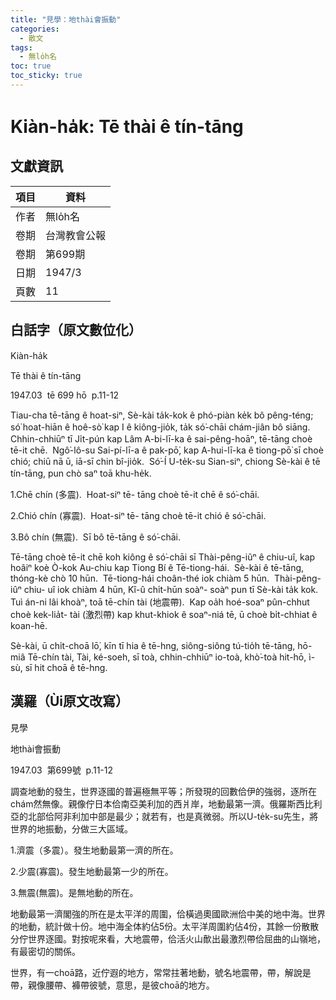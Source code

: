 ```yaml
---
title: "見學：地thài會振動"
categories:
  - 散文
tags:
  - 無lo̍h名
toc: true
toc_sticky: true
---
```


# Kiàn-ha̍k: Tē thài ê tín-tāng

## 文獻資訊

| 項目 | 資料 |
|---|---|
| 作者 | 無lo̍h名 |
| 卷期 | 台灣教會公報 |
| 卷期 | 第699期 |
| 日期 | 1947/3 |
| 頁數 | 11 |

## 白話字（原文數位化）

Kiàn-ha̍k

Tē thài ê tín-tāng

1947.03  tē 699 hō  p.11-12

Tiau-cha tē-tāng ê hoat-siⁿ, Sè-kài ta̍k-kok ê phó-piàn ke̍k bô pêng-téng; só͘ hoat-hiān ê hoê-sò͘ kap I ê kiông-jio̍k, ta̍k só͘-chāi chám-jiân bô siāng.   Chhin-chhiūⁿ tī Ji̍t-pún kap Lâm A-bi-lī-ka ê sai-pêng-hoāⁿ, tē-tāng choè tē-it chē.  Ngô͘-lô-su Sai-pí-lī-a ê pak-pō͘, kap A-hui-lī-ka ê tiong-pō͘ sī choè chió; chiū nā ū, iā-sī chin bî-jio̍k.  Só͘-Í U-te̍k-su Sian-siⁿ, chiong Sè-kài ê tē tín-tāng, pun chò saⁿ toā khu-he̍k.

1.Chē chín (多震).  Hoat-siⁿ tē- tāng choè tē-it chē ê só͘-chāi.

2.Chió chín (寡震).  Hoat-siⁿ tē- tāng choè tē-it chió ê só͘-chāi.

3.Bô chín (無震).  Sī bô tē-tāng ê só͘-chāi.

Tē-tāng choè tē-it chē koh kiông ê só͘-chāi sī Thài-pêng-iûⁿ ê chiu-uî, kap hoâiⁿ koè Ò-kok Au-chiu kap Tiong Bí ê Tē-tiong-hái.  Sè-kài ê tē-tāng, thóng-kè chò 10 hūn.  Tē-tiong-hái choân-thé iok chiàm 5 hūn.  Thài-pêng-iûⁿ chiu- uî iok chiàm 4 hūn, Kî-û chi̍t-hūn soàⁿ- soàⁿ pun tī Sè-kài ta̍k kok.  Tuì án-ni lâi khoàⁿ, toā tē-chín tài (地震帶).  Kap oa̍h hoé-soaⁿ pûn-chhut choè kek-lia̍t- tài (激烈帶) kap khut-khiok ê soaⁿ-niá tē, ū choè bi̍t-chhiat ê koan-hē.

Sè-kài, ū chi̍t-choā lō͘, kīn tī hia ê tē-hng, siông-siông tú-tio̍h tē-tāng, hō-miâ Tē-chín tài, Tài, ké-soeh, sī toà, chhin-chhiūⁿ io-toà, khò͘-toà hit-hō, ì-sù, sī hit choā ê tē-hng.

## 漢羅（Ùi原文改寫）

見學

地thài會振動

1947.03  第699號  p.11-12

調查地動的發生，世界逐國的普遍極無平等；所發現的回數佮伊的強弱，逐所在chám然無像。親像佇日本佮南亞美利加的西爿岸，地動最第一濟。俄羅斯西比利亞的北部佮阿非利加中部是最少；就若有，也是真微弱。所以U-te̍k-su先生，將世界的地振動，分做三大區域。

1.濟震（多震）。發生地動最第一濟的所在。

2.少震(寡震)。發生地動最第一少的所在。

3.無震(無震)。是無地動的所在。

地動最第一濟閣強的所在是太平洋的周圍，佮橫過奧國歐洲佮中美的地中海。世界的地動，統計做十份。地中海全体約佔5份。太平洋周圍約佔4份，其餘一份散散分佇世界逐國。對按呢來看，大地震帶，佮活火山歕出最激烈帶佮屈曲的山嶺地，有最密切的關係。

世界，有一choā路，近佇遐的地方，常常拄著地動，號名地震帶，帶，解說是帶，親像腰帶、褲帶彼號，意思，是彼choā的地方。
